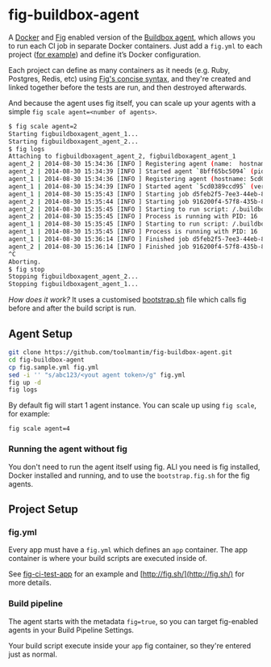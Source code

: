 # fig-buildbox-agent

A [Docker](http://docker.io/) and [Fig](http://fig.sh/) enabled version of the [Buildbox agent](https://github.com/buildbox/buildbox-agent), which allows you to run each CI job in separate Docker containers. Just add a `fig.yml` to each project ([for example](https://github.com/toolmantim/fig-ci-test-app)) and define it’s Docker configuration.

Each project can define as many containers as it needs (e.g. Ruby, Postgres, Redis, etc) using [Fig's concise syntax](http://www.fig.sh/), and they're created and linked together before the tests are run, and then destroyed afterwards.

And because the agent uses fig itself, you can scale up your agents with a simple `fig scale agent=<number of agents>`.

```bash
$ fig scale agent=2
Starting figbuildboxagent_agent_1...
Starting figbuildboxagent_agent_2...
$ fig logs
Attaching to figbuildboxagent_agent_2, figbuildboxagent_agent_1
agent_2 | 2014-08-30 15:34:36 [INFO ] Registering agent (name:  hostname: 8bff65bc5094 meta-data: [fig])
agent_2 | 2014-08-30 15:34:39 [INFO ] Started agent `8bff65bc5094` (pid: 1 version: 1.0-beta.1)
agent_1 | 2014-08-30 15:34:36 [INFO ] Registering agent (hostname: 5cd0389ccd95 meta-data: [fig] name: )
agent_1 | 2014-08-30 15:34:39 [INFO ] Started agent `5cd0389ccd95` (version: 1.0-beta.1 pid: 1)
agent_1 | 2014-08-30 15:35:43 [INFO ] Starting job d5feb2f5-7ee3-44eb-8999-91b58d0f4a7b 
agent_2 | 2014-08-30 15:35:44 [INFO ] Starting job 916200f4-57f8-435b-831b-6def4d413b7f 
agent_2 | 2014-08-30 15:35:45 [INFO ] Starting to run script: /.buildbox/bootstrap.fig.sh 
agent_2 | 2014-08-30 15:35:45 [INFO ] Process is running with PID: 16 
agent_1 | 2014-08-30 15:35:45 [INFO ] Starting to run script: /.buildbox/bootstrap.fig.sh 
agent_1 | 2014-08-30 15:35:45 [INFO ] Process is running with PID: 16 
agent_1 | 2014-08-30 15:36:14 [INFO ] Finished job d5feb2f5-7ee3-44eb-8999-91b58d0f4a7b 
agent_2 | 2014-08-30 15:36:14 [INFO ] Finished job 916200f4-57f8-435b-831b-6def4d413b7f 
^C
Aborting.
$ fig stop
Stopping figbuildboxagent_agent_2...
Stopping figbuildboxagent_agent_1...

```

*How does it work?* It uses a customised [bootstrap.sh](bootstrap.sh#59) file which calls fig before and after the build script is run.

## Agent Setup

```bash
git clone https://github.com/toolmantim/fig-buildbox-agent.git
cd fig-buildbox-agent
cp fig.sample.yml fig.yml
sed -i '' "s/abc123/<yout agent token>/g" fig.yml
fig up -d
fig logs
```

By default fig will start 1 agent instance. You can scale up using `fig scale`, for example:

```
fig scale agent=4
```

### Running the agent without fig

You don't need to run the agent itself using fig. ALl you need is fig installed, Docker installed and running, and to use the `bootstrap.fig.sh` for the fig agents.

## Project Setup

### fig.yml

Every app must have a `fig.yml` which defines an `app` container. The app container is where your build scripts are executed inside of.

See [fig-ci-test-app](https://github.com/toolmantim/fig-ci-test-app) for an example and [http://fig.sh/](http://fig.sh/) for more details.

### Build pipeline

The agent starts with the metadata `fig=true`, so you can target fig-enabled agents in your Build Pipeline Settings.

Your build script execute inside your `app` fig container, so they're entered just as normal.
